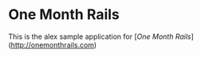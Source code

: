 # One Month Rails

This is the alex sample application for  [*One Month Rails*] (http://onemonthrails.com)